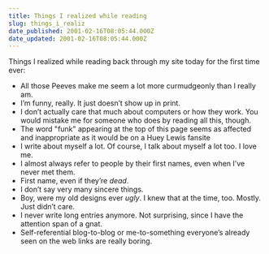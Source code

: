 ```yaml
---
title: Things I realized while reading
slug: things_i_realiz
date_published: 2001-02-16T08:05:44.000Z
date_updated: 2001-02-16T08:05:44.000Z
---
```


Things I realized while reading back through my site today for the first time ever:

- All those Peeves make me seem a lot more curmudgeonly than I really am.
- I’m funny, really. It just doesn’t show up in print.
- I don’t actually care that much about computers or how they work. You would mistake me for someone who does by reading all this, though.
- The word "funk" appearing at the top of this page seems as affected and inappropriate as it would be on a Huey Lewis fansite
- I write about myself a lot. Of course, I talk about myself a lot too. I love me.
- I almost always refer to people by their first names, even when I’ve never met them.
- First name, even if they’re *dead*.
- I don’t say very many sincere things.
- Boy, were my old designs ever *ugly*. I knew that at the time, too. Mostly. Just didn’t care.
- I never write long entries anymore. Not surprising, since I have the attention span of a gnat.
- Self-referential blog-to-blog or me-to-something everyone’s already seen on the web links are really boring.

